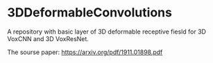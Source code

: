 # 3DDeformableConvolutions
A repository with basic layer of 3D deformable receptive fiesld for 3D VoxCNN and 3D VoxResNet.

The sourse paper: https://arxiv.org/pdf/1911.01898.pdf
